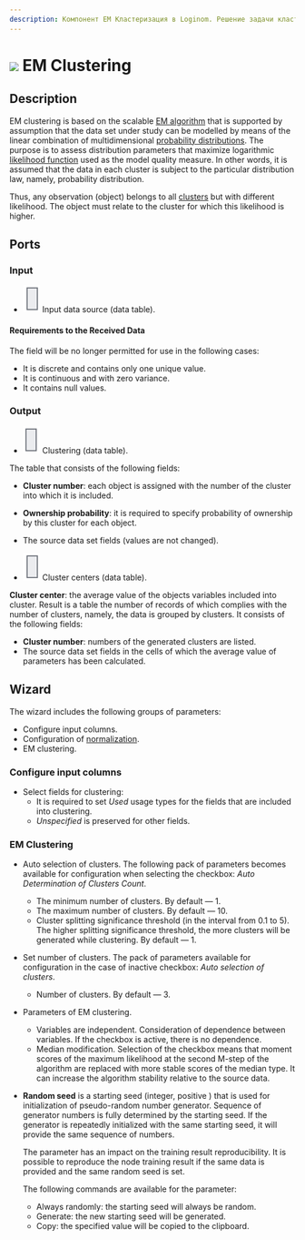 ```yaml
---
description: Компонент EM Кластеризация в Loginom. Решение задачи кластеризации. Масштабируемый алгоритм ЕМ. Нормальные распределения. Функция правдоподобия. Параметры EM-кластеризации. Мастер настройки.
---
```

# ![ ](./../../images/icons/components/em_default.svg) EM Clustering

## Description

EM clustering is based on the scalable [EM algorithm](https://loginom.ru/blog/em) that is supported by assumption that the data set under study can be modelled by means of the linear combination of multidimensional [probability distributions](https://wiki.loginom.ru/articles/normal-distribution.html). The purpose is to assess distribution parameters that maximize logarithmic [likelihood function](https://wiki.loginom.ru/articles/plausibility-function.html) used as the model quality measure. In other words, it is assumed that the data in each cluster is subject to the particular distribution law, namely, probability distribution.

Thus, any observation (object) belongs to all [clusters](https://wiki.loginom.ru/articles/cluster.html) but with different likelihood. The object must relate to the cluster for which this likelihood is higher.

## Ports

### Input

* ![ ](./../../images/icons/app/node/ports/inputs/table_inactive.svg) Input data source (data table).

#### Requirements to the Received Data

The field will be no longer permitted for use in the following cases:

* It is discrete and contains only one unique value.
* It is continuous and with zero variance.
* It contains null values.

### Output

* ![ ](./../../images/icons/app/node/ports/outputs/table_inactive.svg) Clustering (data table).

The table that consists of the following fields:

* **Cluster number**: each object is assigned with the number of the cluster into which it is included.
* **Ownership probability**: it is required to specify probability of ownership by this cluster for each object.
* The source data set fields (values are not changed).

* ![ ](./../../images/icons/app/node/ports/inputs/table_inactive.svg) Cluster centers (data table).

**Cluster center**: the average value of the objects variables included into cluster.
Result is a table the number of records of which complies with the number of clusters, namely, the data is grouped by clusters. It consists of the following fields:

* **Cluster number**: numbers of the generated clusters are listed.
* The source data set fields in the cells of which the average value of parameters has been calculated.

## Wizard

The wizard includes the following groups of parameters:

* Configure input columns.
* Configuration of [normalization](./../normalization).
* EM clustering.

### Configure input columns

* Select fields for clustering:
   * It is required to set *Used* usage types for the fields that are included into clustering.
   * *Unspecified* is preserved for other fields.

### EM Clustering

* Auto selection of clusters. The following pack of parameters becomes available for configuration when selecting the checkbox: *Auto Determination of Clusters Count*.
   * The minimum number of clusters. By default — 1.
   * The maximum number of clusters. By default — 10.
   * Cluster splitting significance threshold (in the interval from 0.1 to 5). The higher splitting significance threshold, the more clusters will be generated while clustering. By default — 1.
* Set number of clusters. The pack of parameters available for configuration in the case of inactive checkbox: *Auto selection of clusters*.
   * Number of clusters. By default — 3.
* Parameters of EM clustering.
   * Variables are independent. Consideration of dependence between variables. If the checkbox is active, there is no dependence.
   * Median modification. Selection of the checkbox means that moment scores of the maximum likelihood at the second M-step of the algorithm are replaced with more stable scores of the median type. It can increase the algorithm stability relative to the source data.

* **Random seed** is a starting seed (integer, positive ) that is used for initialization of pseudo-random number generator. Sequence of generator numbers is fully determined by the starting seed. If the generator is repeatedly initialized with the same starting seed, it will provide the same sequence of numbers.

   The parameter has an impact on the training result reproducibility. It is possible to reproduce the node training result if the same data is provided and the same random seed is set.

   The following commands are available for the parameter:

   * Always randomly: the starting seed will always be random.
   * Generate: the new starting seed will be generated.
   * Copy: the specified value will be copied to the clipboard.